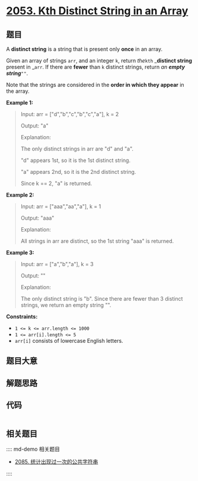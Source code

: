 # [2053. Kth Distinct String in an Array](https://leetcode.com/problems/kth-distinct-string-in-an-array/)

## 题目

A **distinct string** is a string that is present only **once** in an array.

Given an array of strings `arr`, and an integer `k`, return _the_`kth`
_**distinct string** present in _`arr`. If there are **fewer** than `k`
distinct strings, return _an **empty string**_`""`.

Note that the strings are considered in the **order in which they appear** in
the array.



**Example 1:**

> Input: arr = ["d","b","c","b","c","a"], k = 2
> 
> Output: "a"
> 
> Explanation:
> 
> The only distinct strings in arr are "d" and "a".
> 
> "d" appears 1st, so it is the 1st distinct string.
> 
> "a" appears 2nd, so it is the 2nd distinct string.
> 
> Since k == 2, "a" is returned. 

**Example 2:**

> Input: arr = ["aaa","aa","a"], k = 1
> 
> Output: "aaa"
> 
> Explanation:
> 
> All strings in arr are distinct, so the 1st string "aaa" is returned.

**Example 3:**

> Input: arr = ["a","b","a"], k = 3
> 
> Output: ""
> 
> Explanation:
> 
> The only distinct string is "b". Since there are fewer than 3 distinct strings, we return an empty string "".

**Constraints:**

  * `1 <= k <= arr.length <= 1000`
  * `1 <= arr[i].length <= 5`
  * `arr[i]` consists of lowercase English letters.


## 题目大意

## 解题思路

## 代码

```javascript

```

## 相关题目

:::: md-demo 相关题目
- [2085. 统计出现过一次的公共字符串](https://leetcode.com/problems/count-common-words-with-one-occurrence)

::::
